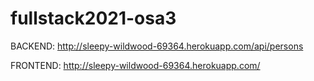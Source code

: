 # fullstack2021-osa3

BACKEND: http://sleepy-wildwood-69364.herokuapp.com/api/persons

FRONTEND: http://sleepy-wildwood-69364.herokuapp.com/